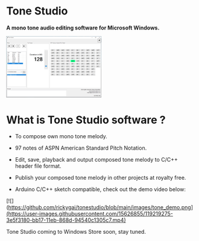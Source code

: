 # Tone Studio
**A mono tone audio editing software for Microsoft Windows.**

<img src="https://github.com/rickygai/tonestudio/blob/main/images/ToneStudio.png" width=50% height=50%>

# What is Tone Studio software ?
- To compose own mono tone melody.

- 97 notes of ASPN American Standard Pitch Notation.

- Edit, save, playback and output composed tone melody to C/C++ header file format.

- Publish your composed tone melody in other projects at royalty free.

- Arduino C/C++ sketch compatible, check out the demo video below:

[![](https://github.com/rickygai/tonestudio/blob/main/images/tone_demo.png](https://user-images.githubusercontent.com/15626855/119219275-3e5f3180-bb17-11eb-868d-94540c1305c7.mp4)
  
Tone Studio coming to Windows Store soon, stay tuned.
<br><br/>
